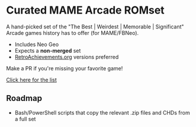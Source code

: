 # Curated MAME Arcade ROMset

A hand-picked set of the "The Best | Weirdest | Memorable | Significant" Arcade games history has to offer (for MAME/FBNeo).

- Includes Neo Geo
- Expects a **non-merged** set
- [RetroAchievements.org](https://retroachievements.org/) versions preferred

Make a PR if you're missing your favorite game!

[Click here for the list](ROMSET)

## Roadmap
- Bash/PowerShell scripts that copy the relevant .zip files and CHDs from a full set
